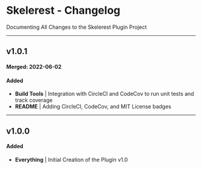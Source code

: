 # Skelerest - Changelog
Documenting All Changes to the Skelerest Plugin Project

---

## v1.0.1
#### Merged: 2022-06-02
#### Added
- **Build Tools** | Integration with CircleCI and CodeCov to run unit tests and track coverage
- **README** | Adding CircleCI, CodeCov, and MIT License badges

---

## v1.0.0
#### Added
- **Everything** | Initial Creation of the Plugin v1.0
